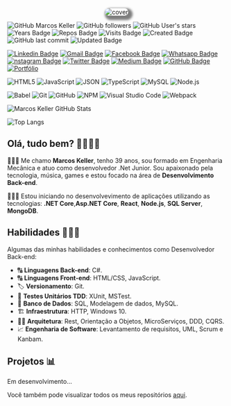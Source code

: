 <!-- Cover -->
<p align="center">
	<img 
		alt="cover" 
		loading="lazy"
		src="./assets/cover.gif" 
		style="border-radius: 15px; box-shadow: 5px 5px 5px 5px rgba(0,0,0,.5);" 
		title="Marcos Keller" 
	>
</p>

<!-- Info repo -->
<p align="left">
	<img alt="GitHub Marcos Keller" src="https://img.shields.io/badge/GitHub-MarcosKeller-6ad600?style=plastic&color=6ad600" title="GitHub Marcos Keller" />
	<img alt="GitHub followers" src="https://img.shields.io/github/followers/JefersonLucas?style=plastic&color=6ad600" title="GitHub followers" />
	<img alt="GitHub User's stars" src="https://img.shields.io/github/stars/JefersonLucas?style=plastic&color=6ad600" title="GitHub User's stars" />
	<img alt="Years Badge" src="https://badges.pufler.dev/years/JefersonLucas?style=plastic&color=6ad600" title="Years Badge" />
	<img alt="Repos Badge" src="https://badges.pufler.dev/repos/JefersonLucas?style=plastic&color=6ad600" title="Repos Badge" />
	<img alt="Visits Badge" src="https://badges.pufler.dev/visits/JefersonLucas/JefersonLucas?style=plastic&color=6ad600" title="Visits Badge" />
	<img alt="Created Badge" src="https://badges.pufler.dev/created/JefersonLucas/JefersonLucas?style=plastic&color=6ad600" title="Created Badge" />
	<img alt="GitHub last commit" src="https://img.shields.io/github/last-commit/JefersonLucas/JefersonLucas?style=plastic&color=6ad600" title="GitHub last commit" />
	<img alt="Updated Badge" src="https://badges.pufler.dev/updated/JefersonLucas/JefersonLucas?style=plastic&color=6ad600" title="Updated Badge" />
</p>

<!-- Social Networks -->
<p align="left">
	<a href="https://www.linkedin.com/in/marcos-keller-0b2a8024/" target="_black"><img alt="Linkedin Badge" src="https://img.shields.io/badge/-Marcos%20Keller-blue?&style=plastic&logo=Linkedin&logoColor=white" title="Linkedin Badge" /></a>
	<a href="mailto:marcoskeller@hotmail.com" target="_black"><img alt="Gmail Badge" src="https://img.shields.io/badge/-Marcos.keller-c14438?&style=plastic&logo=Gmail&logoColor=white" title="Gmail Badge" /></a>
	<a href="https://www.facebook.com/marcos.fonseca.5832" target="_black"><img alt="Facebook Badge" src="https://img.shields.io/badge/-Marcos%20Keller-blue?&style=plastic&logo=Facebook&logoColor=white&link=https://www.facebook.com/profile.php?id=100004317732004" title="Facebook Badge" /></a>
	<a href="https://api.whatsapp.com/send?phone=+5531991318017&text=Ol%C3%A1,+tudo+bem?&source=&data=&app_absent=" target="_black"><img alt="Whatsapp Badge" src="https://img.shields.io/badge/-Marcos%20Keller-blue?-4fc65a?&style=plastic&logo=Whatsapp&logoColor=white" title="Whatsapp Badge" /></a>
	<a href="https://www.linkedin.com/in/marcos-keller-0b2a8024/" target="_black"><img alt="nstagram Badge" src="https://img.shields.io/badge/-Marcos.keller-ec544c?&style=plastic&logo=Instagram&logoColor=white" title="Instagram Badge" /></a>
	<a href="https://twitter.com/keller_2014" target="_black"><img alt="Twitter Badge" src="https://img.shields.io/badge/-MarcosKeller-fff?fff&style=plastic&logo=twitter" title="Twitter Badge" /></a>
	<a href="https://www.linkedin.com/in/marcos-keller-0b2a8024/" target="_black"><img alt="Medium Badge" src="https://img.shields.io/badge/-@Marcos.Keller-fff?fff&style=plastic&logo=medium&logoColor=black" title="Medium Badge" /></a>
	<a href="https://github.com/marcoskeller" target="_black"><img alt="GitHub Badge" src="https://img.shields.io/badge/-MarcosKeller-fff?fff&style=plastic&logo=github&logoColor=black" title="GitHub Badge" /></a>
	<a href="https://github.com/marcoskeller/portifolio" target="_black"><img alt="Portfólio" src="https://img.shields.io/badge/MarcosKeller-Portf%C3%B3lio-success?style=plastic&color=6ad600" title="Portfólio" /></a>
</p>

<!-- Languages, libs and frameworks -->
<p align="left">
	<img alt="HTML5" src="https://img.shields.io/badge/-HTML-fff?style=plastic&logo=HTML5" title="HTML5" />
	<img alt="JavaScript" src="https://img.shields.io/badge/-JavaScript-fff?fff&style=plastic&logo=javascript&logoColor=f7ab00" title="JavaScript" />
	<img alt="JSON" src="https://img.shields.io/badge/-JSON-fff?style=plastic&logo=json&logoColor=1a1a1a" title="JSON" />
	<img alt="TypeScript" src="https://img.shields.io/badge/-TypeScript-fff?style=plastic&logo=typescript" title="TypeScript" />
	<img alt="MySQL" src="https://img.shields.io/badge/-MySQL-fff?style=plastic&logoColor=00758f&logo=mysql" title="MySQL" />
	<img alt="Node.js" src="https://img.shields.io/badge/-Node.js-fff?style=plastic&logoColor=fff&logo=node.js&logoColor=5B9856" title="Node.js" />


</p>

<!-- Tools Front-end -->
<p align="left">
	<img alt="Babel" src="https://img.shields.io/badge/-Babel-fff?style=plastic&logo=babel" title="Babel" />
	<img alt="Git" src="https://img.shields.io/badge/-Git-fff?style=plastic&logo=git" title="Git" />
	<img alt="GitHub" src="https://img.shields.io/badge/-GitHub-fff?style=plastic&logo=github&logoColor=333333" title="GitHub" />
	<img alt="NPM" src="https://img.shields.io/badge/-NPM-fff?style=plastic&logo=npm" title="NPM" />
	<img alt="Visual Studio Code" src="https://img.shields.io/badge/-Visual%20Studio%20Code-fff?style=plastic&logo=visual-studio-code&logoColor=007ACC" title="Visual Studio Code" />
	<img alt="Webpack" src="https://img.shields.io/badge/-Webpack-fff?style=plastic&logo=webpack&logoColor=1b74ba" title="Webpack" />
</p>

<!-- GitHub Stats -->

<p align="left">
	<img alt="Marcos Keller GitHub Stats" src="https://github-readme-stats.vercel.app/api?username=marcosKeller&theme=chartreuse-dark&show_icons=true&hide_border=true" title="Marcos Keller GitHub Stats" />
</p>

<!--
<p align="left">
	<img alt="Github Contributions" src="https://github-readme-streak-stats.herokuapp.com/?user=MarcosKeller&theme=chartreuse-dark&hide_border=true" title="Github Contributions" />
</p>
-->

<p align="left">
	<img alt="Top Langs" src="https://github-readme-stats.vercel.app/api/top-langs/?username=JefersonLucas&layout=compact&theme=chartreuse-dark&hide_border=true" title="Top Langs" />
</p>


## Olá, tudo bem? &#129311;&#127995;&#129492;&#127995;

👨🏻‍💻 Me chamo **Marcos Keller**, tenho 39 anos, sou formado em Engenharia Mecânica e atuo como desenvolvedor .Net Junior. Sou apaixonado pela tecnologia, música, games e estou focado na área de **Desenvolvimento Back-end**.

👨🏻‍🎓 Estou iniciando no desenvolvevimento de aplicações utilizando as tecnologias: **.NET Core**,**Asp.NET Core**, **React**, **Node.js**, **SQL Server**, **MongoDB**.

## Habilidades 👨🏻‍💻

<!-- Skills -->
Algumas das minhas habilidades e conhecimentos como Desenvolvedor Back-end:
- 🔠 **Linguagens Back-end**: C#.
- 🔠 **Linguagens Front-end**: HTML/CSS, JavaScript.
- 🏷️ **Versionamento**: Git.
- 🧪 **Testes Unitários TDD**: XUnit, MSTest.
- 🎲 **Banco de Dados**: SQL, Modelagem de dados, MySQL.
- 🏗️ **Infraestrutura**: HTTP, Windows 10.
- 👷🏻 **Arquitetura**: Rest, Orientação a Objetos, MicroServiços, DDD, CQRS.
- 📈 **Engenharia de Software**: Levantamento de requisitos, UML, Scrum e Kanbam.

<!-- Projects -->
## Projetos 📊

Em desenvolvimento...

Você também pode visualizar todos os meus repositórios [aqui](https://github.com/marcoskeller?tab=repositories).
